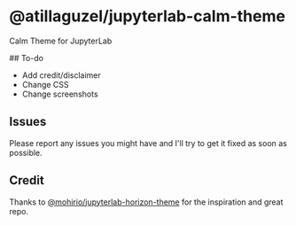 # @atillaguzel/jupyterlab-calm-theme

Calm Theme for JupyterLab

## To-do

- Add credit/disclaimer
- Change CSS
- Change screenshots

## Issues
Please report any issues you might have and I'll try to get it fixed as soon as possible.

## Credit

Thanks to [@mohirio/jupyterlab-horizon-theme](https://github.com/mohirio/jupyterlab-horizon-theme) for the inspiration and great repo.

